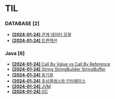 # TIL
 
### DATABASE [2]
- [**[2024-01-24]**  관계 데이터 모델](https://github.com/A-lass/TIL/blob/main/DATABASE/관계_데이터_모델.md)
- [**[2024-01-24]**  트랜잭션](https://github.com/A-lass/TIL/blob/main/DATABASE/트랜잭션.md)
### Java [6]
- [**[2024-01-24]**  Call By Value vs Call By Reference](https://github.com/A-lass/TIL/blob/main/Java/Call_By_Value_vs_Call_By_Reference.md)
- [**[2024-01-24]**  String StringBuilder StringBuffer](https://github.com/A-lass/TIL/blob/main/Java/String_StringBuilder_StringBuffer.md)
- [**[2024-01-24]**  동기화](https://github.com/A-lass/TIL/blob/main/Java/동기화.md)
- [**[2024-01-24]**  추상클래스와 인터페이스](https://github.com/A-lass/TIL/blob/main/Java/추상클래스와_인터페이스.md)
- [**[2024-01-24]**  JVM](https://github.com/A-lass/TIL/blob/main/Java/JVM.md)
- [**[2024-01-24]**  GC](https://github.com/A-lass/TIL/blob/main/Java/GC.md)
